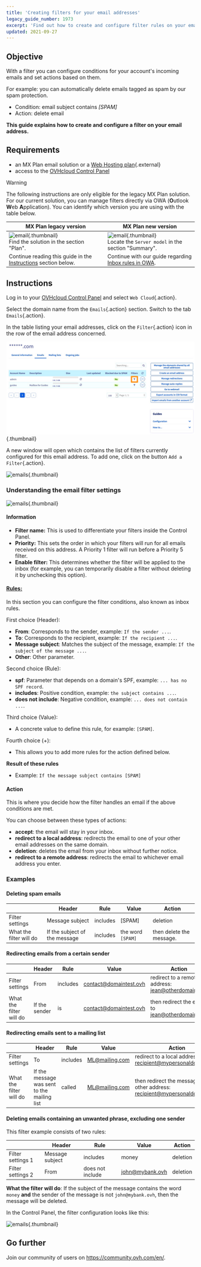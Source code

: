 ```yaml
---
title: 'Creating filters for your email addresses'
legacy_guide_number: 1973
excerpt: 'Find out how to create and configure filter rules on your email address'
updated: 2021-09-27
---
```


## Objective

With a filter you can configure conditions for your account's incoming emails and set actions based on them.

For example: you can automatically delete emails tagged as spam by our spam protection.

- Condition: email subject contains *[SPAM]*
- Action: delete email

**This guide explains how to create and configure a filter on your email address.**

## Requirements

- an MX Plan email solution or a [Web Hosting plan](https://www.ovhcloud.com/en-ie/web-hosting/){.external} 
- access to the [OVHcloud Control Panel](https://www.ovh.com/auth/?action=gotomanager&from=https://www.ovh.ie/&ovhSubsidiary=ie)

> [!warning]
>
> The following instructions are only eligible for the legacy MX Plan solution. For our current solution, you can manage filters directly via OWA (**O**utlook **W**eb **A**pplication). You can identify which version you are using with the table below.
>

MX Plan legacy version|MX Plan new version|
|---|---|
|![email](images/mxplan-starter-legacy-step1.png){.thumbnail}<br> Find the solution in the section "Plan".|![email](images/mxplan-starter-new-step1.png){.thumbnail}<br>Locate the `Server model` in the section "Summary".|
|Continue reading this guide in the [Instructions](#oldmxplan) section below.|Continue with our guide regarding [Inbox rules in OWA](/pages/web/emails/creating-inbox-rules-in-owa-mx-plan).|

## Instructions <a name="oldmxplan"></a>

Log in to your [OVHcloud Control Panel](https://www.ovh.com/auth/?action=gotomanager&from=https://www.ovh.ie/&ovhSubsidiary=ie) and select `Web Cloud`{.action}.

Select the domain name from the `Emails`{.action} section. Switch to the tab `Emails`{.action}.

In the table listing your email addresses, click on the `Filter`{.action} icon in the row of the email address concerned.

![emails](images/img_3239.png){.thumbnail}

A new window will open which contains the list of filters currently configured for this email address. To add one, click on the button `Add a Filter`{.action}.

![emails](images/img_3240.jpg){.thumbnail}

### Understanding the email filter settings

![emails](images/img_3241.jpg){.thumbnail}

#### Information

- **Filter name:** This is used to differentiate your filters inside the Control Panel.
- **Priority:** This sets the order in which your filters will run for all emails received on this address. A Priority 1 filter will run before a Priority 5 filter.
- **Enable filter:** This determines whether the filter will be applied to the inbox (for example, you can temporarily disable a filter without deleting it by unchecking this option).

#### <u>Rules:</u>

In this section you can configure the filter conditions, also known as inbox rules.

First choice (Header):

- **From**: Corresponds to the sender, example: `If the sender ...`.
- **To**: Corresponds to the recipient, example: `If the recipient ...`.
- **Message subject**: Matches the subject of the message, example: `If the subject of the message ...`.
- **Other**: Other parameter.

Second choice (Rule):

- **spf**: Parameter that depends on a domain's SPF, example: `... has no SPF record`.
- **includes**: Positive condition, example: `the subject contains ...`.
- **does not include**: Negative condition, example: `... does not contain ...`.

Third choice (Value):

- A concrete value to define this rule, for example: `[SPAM]`.

Fourth choice (+):

- This allows you to add more rules for the action defined below.

**Result of these rules**

- Example: `If the message subject contains [SPAM]`

#### Action

This is where you decide how the filter handles an email if the above conditions are met.

You can choose between these types of actions:

- **accept**: the email will stay in your inbox.
- **redirect to a local address**: redirects the email to one of your other email addresses on the same domain.
- **deletion**: deletes the email from your inbox without further notice.
- **redirect to a remote address**: redirects the email to whichever email address you enter.

### Examples

#### Deleting spam emails

||Header|Rule|Value|Action|
|---|---|---|---|---|
|Filter settings|Message subject|includes|[SPAM]|deletion|
|What the filter will do|If the subject of the message|includes|the word `[SPAM]`|then delete the message.|

#### Redirecting emails from a certain sender

||Header|Rule|Value|Action|
|---|---|---|---|---|
|Filter settings|From|includes|contact@domaintest.ovh|redirect to a remote address: jean@otherdomain.ovh|
|What the filter will do|If the sender|is|contact@domaintest.ovh|then redirect the email to jean@otherdomain.ovh|

#### Redirecting emails sent to a mailing list

||Header|Rule|Value|Action|
|---|---|---|---|---|
|Filter settings|To|includes|ML@mailing.com|redirect to a local address: recipient@mypersonaldomain.ovh|
|What the filter will do|If the message was sent to the mailing list|called|ML@mailing.com|then redirect the message to my other address: recipient@mypersonaldomain.ovh|

<a name="MULTI"></a>

#### Deleting emails containing an unwanted phrase, excluding one sender 

This filter example consists of two rules:

||Header|Rule|Value|Action|
|---|---|---|---|---|
|Filter settings 1|Message subject|includes|money|deletion|
|Filter settings 2|From|does not include|john@mybank.ovh|deletion|

**What the filter will do**: If the subject of the message contains the word `money` **and** the sender of the message is not `john@mybank.ovh`, then the message will be deleted.

In the Control Panel, the filter configuration looks like this:

![emails](images/img_3242.jpg){.thumbnail}

## Go further

Join our community of users on <https://community.ovh.com/en/>.
